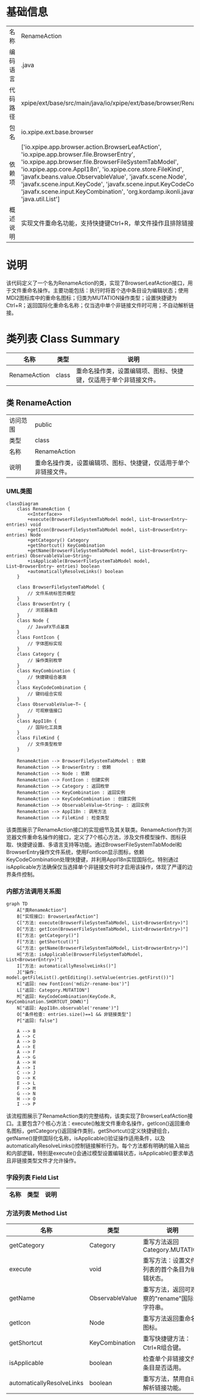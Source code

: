 # 基础信息

|      |      |
|------|------|
| 名称 | RenameAction |
| 编码语言 | .java |
| 代码路径 | xpipe/ext/base/src/main/java/io/xpipe/ext/base/browser/RenameAction.java |
| 包名 | io.xpipe.ext.base.browser |
| 依赖项 | ['io.xpipe.app.browser.action.BrowserLeafAction', 'io.xpipe.app.browser.file.BrowserEntry', 'io.xpipe.app.browser.file.BrowserFileSystemTabModel', 'io.xpipe.app.core.AppI18n', 'io.xpipe.core.store.FileKind', 'javafx.beans.value.ObservableValue', 'javafx.scene.Node', 'javafx.scene.input.KeyCode', 'javafx.scene.input.KeyCodeCombination', 'javafx.scene.input.KeyCombination', 'org.kordamp.ikonli.javafx.FontIcon', 'java.util.List'] |
| 概述说明 | 实现文件重命名功能，支持快捷键Ctrl+R，单文件操作且排除链接类型。 |

# 说明

该代码定义了一个名为RenameAction的类，实现了BrowserLeafAction接口，用于文件重命名操作。主要功能包括：执行时将首个选中条目设为编辑状态；使用MDI2图标库中的重命名图标；归类为MUTATION操作类型；设置快捷键为Ctrl+R；返回国际化重命名名称；仅当选中单个非链接文件时可用；不自动解析链接。

# 类列表 Class Summary

| 名称   | 类型  | 说明 |
|-------|------|-------------|
| RenameAction | class | 重命名操作类，设置编辑项、图标、快捷键，仅适用于单个非链接文件。 |



## 类 RenameAction

|      |      |
|------|------|
| 访问范围 | public |
| 类型 | class |
| 名称 | RenameAction |
| 说明 | 重命名操作类，设置编辑项、图标、快捷键，仅适用于单个非链接文件。 |


### UML类图

```mermaid
classDiagram
    class RenameAction {
        <<Interface>>
        +execute(BrowserFileSystemTabModel model, List~BrowserEntry~ entries) void
        +getIcon(BrowserFileSystemTabModel model, List~BrowserEntry~ entries) Node
        +getCategory() Category
        +getShortcut() KeyCombination
        +getName(BrowserFileSystemTabModel model, List~BrowserEntry~ entries) ObservableValue~String~
        +isApplicable(BrowserFileSystemTabModel model, List~BrowserEntry~ entries) boolean
        +automaticallyResolveLinks() boolean
    }

    class BrowserFileSystemTabModel {
        // 文件系统标签页模型
    }
    class BrowserEntry {
        // 浏览器条目
    }
    class Node {
        // JavaFX节点基类
    }
    class FontIcon {
        // 字体图标实现
    }
    class Category {
        // 操作类别枚举
    }
    class KeyCombination {
        // 快捷键组合基类
    }
    class KeyCodeCombination {
        // 键码组合实现
    }
    class ObservableValue~T~ {
        // 可观察值接口
    }
    class AppI18n {
        // 国际化工具类
    }
    class FileKind {
        // 文件类型枚举
    }

    RenameAction --> BrowserFileSystemTabModel : 依赖
    RenameAction --> BrowserEntry : 依赖
    RenameAction --> Node : 依赖
    RenameAction --> FontIcon : 创建实例
    RenameAction --> Category : 返回枚举
    RenameAction --> KeyCombination : 返回实例
    RenameAction --> KeyCodeCombination : 创建实例
    RenameAction --> ObservableValue~String~ : 返回实例
    RenameAction --> AppI18n : 调用方法
    RenameAction --> FileKind : 检查类型
```

该类图展示了RenameAction接口的实现细节及其关联类。RenameAction作为浏览器文件重命名操作的接口，定义了7个核心方法，涉及文件模型操作、图标获取、快捷键设置、多语言支持等功能。通过BrowserFileSystemTabModel和BrowserEntry操作文件系统，使用FontIcon显示图标，依赖KeyCodeCombination处理快捷键，并利用AppI18n实现国际化。特别通过isApplicable方法确保仅当选择单个非链接文件时才启用该操作，体现了严谨的边界条件控制。


### 内部方法调用关系图

```mermaid
graph TD
    A["类RenameAction"]
    B["实现接口: BrowserLeafAction"]
    C["方法: execute(BrowserFileSystemTabModel, List<BrowserEntry>)"]
    D["方法: getIcon(BrowserFileSystemTabModel, List<BrowserEntry>)"]
    E["方法: getCategory()"]
    F["方法: getShortcut()"]
    G["方法: getName(BrowserFileSystemTabModel, List<BrowserEntry>)"]
    H["方法: isApplicable(BrowserFileSystemTabModel, List<BrowserEntry>)"]
    I["方法: automaticallyResolveLinks()"]
    J["操作: model.getFileList().getEditing().setValue(entries.getFirst())"]
    K["返回: new FontIcon('mdi2r-rename-box')"]
    L["返回: Category.MUTATION"]
    M["返回: KeyCodeCombination(KeyCode.R, KeyCombination.SHORTCUT_DOWN)"]
    N["返回: AppI18n.observable('rename')"]
    O["条件检查: entries.size()==1 && 非链接类型"]
    P["返回: false"]

    A --> B
    A --> C
    A --> D
    A --> E
    A --> F
    A --> G
    A --> H
    A --> I
    C --> J
    D --> K
    E --> L
    F --> M
    G --> N
    H --> O
    I --> P
```

该流程图展示了RenameAction类的完整结构，该类实现了BrowserLeafAction接口。主要包含7个核心方法：execute()触发文件重命名操作，getIcon()返回重命名图标，getCategory()返回操作类别，getShortcut()定义快捷键组合，getName()提供国际化名称，isApplicable()验证操作适用条件，以及automaticallyResolveLinks()控制链接解析行为。每个方法都有明确的输入输出和内部逻辑，特别是execute()会通过模型设置编辑状态，isApplicable()要求单选且非链接类型文件才允许操作。

### 字段列表 Field List

| 名称  | 类型  | 说明 |
|-------|-------|------|

### 方法列表 Method List

| 名称  | 类型  | 说明 |
|-------|-------|------|
| getCategory | Category | 重写方法返回Category.MUTATION |
| execute | void | 重写方法：设置文件列表的首个条目为编辑状态。 |
| getName | ObservableValue<String> | 重写方法，返回可观察的"rename"国际化字符串。 |
| getIcon | Node | 重写方法返回重命名图标。 |
| getShortcut | KeyCombination | 重写快捷键方法：Ctrl+R组合键。 |
| isApplicable | boolean | 检查单个非链接文件条目是否适用。 |
| automaticallyResolveLinks | boolean | 重写方法，禁用自动解析链接功能。 |




